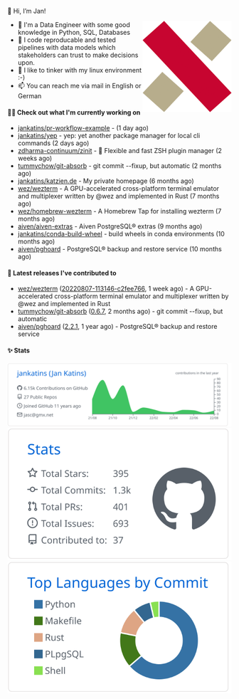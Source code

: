 👋 Hi, I’m Jan!

<img align="right" src="https://raw.githubusercontent.com/kreuzwerkerbot/kreuzwerkerbot/master/assets/xw.png" width="200">

- 🌱 I'm a Data Engineer with some good knowledge in Python, SQL, Databases
- 💪 I code reproducable and tested pipelines with data models which stakeholders can trust to make decisions upon.
- 💞️ I like to tinker with my linux environment :-)
- 📫 You can reach me via mail in English or German

#### 👩‍💻 Check out what I'm currently working on

- [jankatins/pr-workflow-example](https://github.com/jankatins/pr-workflow-example) -  (1 day ago)
- [jankatins/yep](https://github.com/jankatins/yep) - yep: yet another package manager for local cli commands (2 days ago)
- [zdharma-continuum/zinit](https://github.com/zdharma-continuum/zinit) - 🌻 Flexible and fast ZSH plugin manager (2 weeks ago)
- [tummychow/git-absorb](https://github.com/tummychow/git-absorb) - git commit --fixup, but automatic (2 months ago)
- [jankatins/katzien.de](https://github.com/jankatins/katzien.de) - My private homepage (6 months ago)
- [wez/wezterm](https://github.com/wez/wezterm) - A GPU-accelerated cross-platform terminal emulator and multiplexer written by @wez and implemented in Rust (7 months ago)
- [wez/homebrew-wezterm](https://github.com/wez/homebrew-wezterm) -  A Homebrew Tap for installing wezterm (7 months ago)
- [aiven/aiven-extras](https://github.com/aiven/aiven-extras) - Aiven PostgreSQL® extras (9 months ago)
- [jankatins/conda-build-wheel](https://github.com/jankatins/conda-build-wheel) - build wheels in conda environments (10 months ago)
- [aiven/pghoard](https://github.com/aiven/pghoard) - PostgreSQL® backup and restore service (10 months ago)

#### 🔭 Latest releases I've contributed to

- [wez/wezterm](https://github.com/wez/wezterm) ([20220807-113146-c2fee766](https://github.com/wez/wezterm/releases/tag/20220807-113146-c2fee766), 1 week ago) - A GPU-accelerated cross-platform terminal emulator and multiplexer written by @wez and implemented in Rust
- [tummychow/git-absorb](https://github.com/tummychow/git-absorb) ([0.6.7](https://github.com/tummychow/git-absorb/releases/tag/0.6.7), 2 months ago) - git commit --fixup, but automatic
- [aiven/pghoard](https://github.com/aiven/pghoard) ([2.2.1](https://github.com/aiven/pghoard/releases/tag/2.2.1), 1 year ago) - PostgreSQL® backup and restore service


#### ✨ Stats

  [![](https://raw.githubusercontent.com/jankatins/jankatins/master/profile-summary-card-output/github/0-profile-details.svg)](https://github.com/vn7n24fzkq/github-profile-summary-cards)
  [![](https://raw.githubusercontent.com/jankatins/jankatins/master/profile-summary-card-output/github/3-stats.svg)](https://github.com/vn7n24fzkq/github-profile-summary-cards)
  [![](https://raw.githubusercontent.com/jankatins/jankatins/master/profile-summary-card-output/github/2-most-commit-language.svg)](https://github.com/vn7n24fzkq/github-profile-summary-cards)
